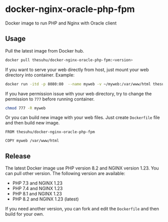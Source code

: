 # docker-nginx-oracle-php-fpm
Docker image to run PHP and Nginx with Oracle client

## Usage

Pull the latest image from Docker hub.

```sh
docker pull thesuhu/docker-nginx-oracle-php-fpm:<version>
```

If you want to serve your web directly from host, just mount your web directory into container. Example:

```sh
docker run -itd -p 8080:80  --name myweb -v ~/myweb:/var/www/html thesuhu/docker-nginx-oracle-php-fpm:<version>
```

If you have permission issue with your web directory, try to change the permission to `777` before running container.

```sh
chmod 777 -R myweb
```

Or you can build new image with your web files. Just create `Dockerfile` file and then build new image.

```
FROM thesuhu/docker-nginx-oracle-php-fpm

COPY myweb /var/www/html
```

## Release

The latest Docker image use PHP version 8.2 and NGINX version 1.23. You can pull other version. The following version are available:

- PHP 7.3 and NGINX 1.23
- PHP 7.4 and NGINX 1.23
- PHP 8.1 and NGINX 1.23
- PHP 8.2 and NGINX 1.23 (latest)

If you need another version, you can fork and edit the `Dockerfile` and then build for your own.
